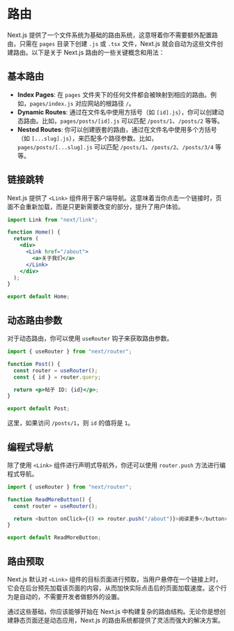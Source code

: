 # 路由

Next.js 提供了一个文件系统为基础的路由系统，这意呀着你不需要额外配置路由，只需在 `pages` 目录下创建 `.js` 或 `.tsx` 文件，Next.js 就会自动为这些文件创建路由。以下是关于 Next.js 路由的一些关键概念和用法：

## 基本路由

- **Index Pages**: 在 `pages` 文件夹下的任何文件都会被映射到相应的路由。例如，`pages/index.js` 对应网站的根路径 `/`。
- **Dynamic Routes**: 通过在文件名中使用方括号（如 `[id].js`），你可以创建动态路由。比如，`pages/posts/[id].js` 可以匹配 `/posts/1`、`/posts/2` 等等。
- **Nested Routes**: 你可以创建嵌套的路由，通过在文件名中使用多个方括号（如 `[...slug].js`），来匹配多个路径参数。比如，`pages/posts/[...slug].js` 可以匹配 `/posts/1`、`/posts/2`、`/posts/3/4` 等等。

## 链接跳转

Next.js 提供了 `<Link>` 组件用于客户端导航。这意味着当你点击一个链接时，页面不会重新加载，而是只更新需要改变的部分，提升了用户体验。

```jsx
import Link from "next/link";

function Home() {
  return (
    <div>
      <Link href="/about">
        <a>关于我们</a>
      </Link>
    </div>
  );
}

export default Home;
```

## 动态路由参数

对于动态路由，你可以使用 `useRouter` 钩子来获取路由参数。

```jsx
import { useRouter } from "next/router";

function Post() {
  const router = useRouter();
  const { id } = router.query;

  return <p>帖子 ID: {id}</p>;
}

export default Post;
```

这里，如果访问 `/posts/1`，则 `id` 的值将是 `1`。

## 编程式导航

除了使用 `<Link>` 组件进行声明式导航外，你还可以使用 `router.push` 方法进行编程式导航。

```javascript
import { useRouter } from "next/router";

function ReadMoreButton() {
  const router = useRouter();

  return <button onClick={() => router.push("/about")}>阅读更多</button>;
}

export default ReadMoreButton;
```

## 路由预取

Next.js 默认对 `<Link>` 组件的目标页面进行预取，当用户悬停在一个链接上时，它会在后台预先加载该页面的内容，从而加快实际点击后的页面加载速度。这个行为是自动的，不需要开发者做额外的设置。

通过这些基础，你应该能够开始在 Next.js 中构建复杂的路由结构。无论你是想创建静态页面还是动态应用，Next.js 的路由系统都提供了灵活而强大的解决方案。
